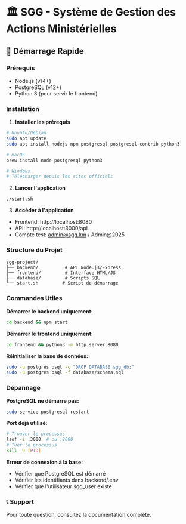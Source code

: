 # 🏛️ SGG - Système de Gestion des Actions Ministérielles

## 🚀 Démarrage Rapide

### Prérequis
- Node.js (v14+)
- PostgreSQL (v12+)
- Python 3 (pour servir le frontend)

### Installation

1. **Installer les prérequis**
```bash
# Ubuntu/Debian
sudo apt update
sudo apt install nodejs npm postgresql postgresql-contrib python3

# macOS
brew install node postgresql python3

# Windows
# Télécharger depuis les sites officiels
```

2. **Lancer l'application**
```bash
./start.sh
```

3. **Accéder à l'application**
- Frontend: http://localhost:8080
- API: http://localhost:3000/api
- Compte test: admin@sgg.km / Admin@2025

### Structure du Projet
```
sgg-project/
├── backend/          # API Node.js/Express
├── frontend/         # Interface HTML/JS
├── database/         # Scripts SQL
└── start.sh         # Script de démarrage
```

### Commandes Utiles

**Démarrer le backend uniquement:**
```bash
cd backend && npm start
```

**Démarrer le frontend uniquement:**
```bash
cd frontend && python3 -m http.server 8080
```

**Réinitialiser la base de données:**
```bash
sudo -u postgres psql -c "DROP DATABASE sgg_db;"
sudo -u postgres psql -f database/schema.sql
```

### Dépannage

**PostgreSQL ne démarre pas:**
```bash
sudo service postgresql restart
```

**Port déjà utilisé:**
```bash
# Trouver le processus
lsof -i :3000  # ou :8080
# Tuer le processus
kill -9 [PID]
```

**Erreur de connexion à la base:**
- Vérifier que PostgreSQL est démarré
- Vérifier les identifiants dans backend/.env
- Vérifier que l'utilisateur sgg_user existe

### 📞 Support
Pour toute question, consultez la documentation complète.
